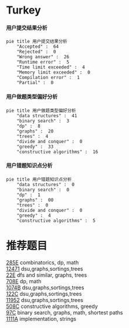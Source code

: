 # Turkey

<!-- tabs:start -->



#### **用户提交结果分析**

```mermaid
pie title 用户提交结果分析
    "Accepted" :  64
    "Rejected" :  0
    "Wrong answer" :  26
    "Runtime error" :  5
    "Time limit exceeded" :  4
    "Memory limit exceeded" :  0
    "Compilation error" :  1
    "Partial" :  0
```

#### **用户做题类型偏好分析**

```mermaid
pie title 用户做题类型偏好分析
    "data structures" :  41
    "binary search" :  3
    "dp" :  8
    "graphs" :  20
    "trees" :  4
    "divide and conquer" :  0
    "greedy" :  33
    "constructive algorithms" :  16
```
#### **用户错题知识点分析**

```mermaid
pie title 用户错题知识点分析
    "data structures" :  0
    "binary search" :  0
    "dp" :  1
    "graphs" :  00
    "trees" :  0
    "divide and conquer" :  0
    "greedy" :  4
    "constructive algorithms" :  5
```



<!-- tabs:end -->
# 推荐题目
[285E](https://codeforces.com/contest/285/problem/E)		combinatorics,
                        dp,
                        math		  
[12471](https://codeforces.com/contest/1247/problem/1)		dsu,graphs,sortings,trees		  
[22E](https://codeforces.com/contest/22/problem/E)		dfs and similar,
                        graphs,
                        trees		  
[708E](https://codeforces.com/contest/708/problem/E)		dp,
                        math		  
[1074B](https://codeforces.com/contest/1074/problem/B)		dsu,graphs,sortings,trees		  
[122C](https://codeforces.com/contest/122/problem/C)		dsu,graphs,sortings,trees		  
[11952](https://codeforces.com/contest/1195/problem/2)		dsu,graphs,sortings,trees		  
[508C](https://codeforces.com/contest/508/problem/C)		constructive algorithms,
                        greedy		  
[97C](https://codeforces.com/contest/97/problem/C)		binary search,
                        graphs,
                        math,
                        shortest paths		  
[1111A](https://codeforces.com/contest/1111/problem/A)		implementation,
                        strings		  
